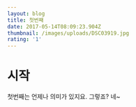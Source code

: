 ```yaml
---
layout: blog
title: 첫번째
date: 2017-05-14T08:09:23.904Z
thumbnail: /images/uploads/DSC03919.jpg
rating: '1'
---
```

# 시작

첫번째는 언제나 의미가 있지요. 그렇죠? 네~
